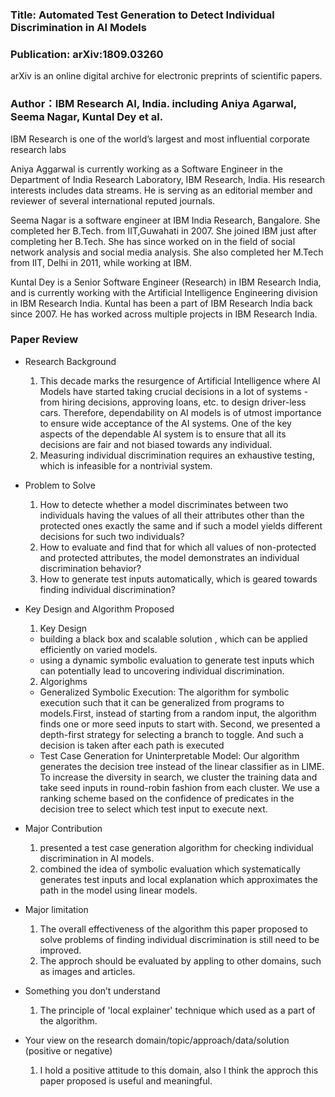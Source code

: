 

### Title: Automated Test Generation to Detect Individual Discrimination in AI Models

### Publication: arXiv:1809.03260
arXiv is an online digital archive for electronic preprints of scientific papers.

### Author：IBM Research AI, India. including Aniya Agarwal, Seema Nagar, Kuntal Dey et al.
IBM Research is one of the world’s largest and most influential corporate research labs

Aniya Aggarwal is currently working as a Software Engineer in the Department of India Research Laboratory, IBM Research, India. His research interests includes data streams. He is serving as an editorial member and reviewer of several international reputed journals. 

Seema Nagar is a software engineer at IBM India Research, Bangalore. She completed her B.Tech. from IIT,Guwahati in 2007. She joined IBM just after completing her B.Tech. She has since worked on in the field of social network analysis and social media analysis. She also completed her M.Tech from IIT, Delhi in 2011, while working at IBM.

Kuntal Dey is a Senior Software Engineer (Research) in IBM Research India, and is currently working with the Artificial Intelligence Engineering division in IBM Research India. Kuntal has been a part of IBM Research India back since 2007. He has worked across multiple projects in IBM Research India.

### Paper Review
- Research Background
  1. This decade marks the resurgence of Artificial Intelligence where AI Models have started taking crucial decisions in a lot of systems - from hiring decisions, approving loans, etc. to design driver-less cars. Therefore, dependability on AI models is of utmost importance to ensure wide acceptance of the AI systems. One of the key aspects of the dependable AI system is to ensure that all its decisions are fair and not biased towards any individual.
  2. Measuring individual discrimination requires an exhaustive testing, which is infeasible for a nontrivial system.

- Problem to Solve
  1. How to detecte whether a model discriminates between two individuals having the values of all their attributes other than the protected ones exactly the same and if such a model yields different decisions for such two individuals?
  2. How to evaluate and find that for which all values of non-protected and protected attributes, the model demonstrates an individual discrimination behavior?
  3. How to generate test inputs automatically, which is geared towards finding individual discrimination?

- Key Design and Algorithm Proposed
  1. Key Design
    - building a black box and scalable solution , which can be applied efficiently on varied models.
    - using a dynamic symbolic evaluation to generate test inputs which can potentially lead to uncovering individual discrimination.
  2. Algorighms
   - Generalized Symbolic Execution: The algorithm for symbolic execution such that it can be generalized from programs to models.First, instead of starting from a random input, the algorithm finds one or more seed inputs to start with. Second, we presented a depth-first strategy for selecting a branch to toggle. And such a decision is taken after each path is executed
   - Test Case Generation for Uninterpretable Model: Our algorithm generates the decision tree instead of the linear classifier as in LIME. To increase the diversity in search, we cluster the training data and take seed inputs in round-robin fashion from each cluster. We use a ranking scheme based on the confidence of predicates in the decision tree to select which test input to execute next.
    
- Major Contribution
  1. presented a test case generation algorithm for checking individual discrimination in AI models. 
  2. combined the idea of symbolic evaluation which systematically generates test inputs and local explanation which approximates the path in the model using linear models. 
  
- Major limitation
  1. The overall effectiveness of the algorithm this paper proposed to solve problems of finding individual discrimination is still need to be improved.
  2. The approch should be evaluated by appling to other domains, such as images and articles.
  

- Something you don’t understand
  1. The principle of 'local explainer' technique which used as a part of the algorithm.
  
- Your view on the research domain/topic/approach/data/solution  (positive or negative)
  1. I hold a positive attitude to this domain, also I think the approch this paper proposed is useful and meaningful.

